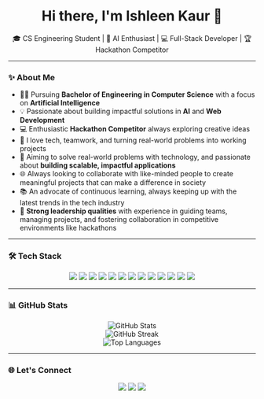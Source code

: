 <h1 align="center">Hi there, I'm Ishleen Kaur 👋</h1>


<p align="center">
  🎓 CS Engineering Student | 🧠 AI Enthusiast | 💻 Full-Stack Developer | 🏆 Hackathon Competitor  
</p>

---

### ✨ About Me

- 👩‍🎓 Pursuing **Bachelor of Engineering in Computer Science** with a focus on **Artificial Intelligence**  
- 💡 Passionate about building impactful solutions in **AI** and **Web Development**  
- 💻 Enthusiastic **Hackathon Competitor** always exploring creative ideas  
- 💬 I love tech, teamwork, and turning real-world problems into working projects  
- 🎯 Aiming to solve real-world problems with technology, and passionate about **building scalable, impactful applications**  
- 🌐 Always looking to collaborate with like-minded people to create meaningful projects that can make a difference in society  
- 📚 An advocate of continuous learning, always keeping up with the latest trends in the tech industry
- 💼 **Strong leadership qualities** with experience in guiding teams, managing projects, and fostering collaboration in competitive environments like hackathons

---

### 🛠️ Tech Stack

<p align="center">
  <img src="https://img.shields.io/badge/Python-3776AB?style=for-the-badge&logo=python&logoColor=white"/>
  <img src="https://img.shields.io/badge/C++-00599C?style=for-the-badge&logo=c%2B%2B&logoColor=white"/>
  <img src="https://img.shields.io/badge/JavaScript-F7DF1E?style=for-the-badge&logo=javascript&logoColor=black"/>
  <img src="https://img.shields.io/badge/HTML5-E34F26?style=for-the-badge&logo=html5&logoColor=white"/>
  <img src="https://img.shields.io/badge/CSS3-1572B6?style=for-the-badge&logo=css3&logoColor=white"/>
  <img src="https://img.shields.io/badge/Bootstrap-7952B3?style=for-the-badge&logo=bootstrap&logoColor=white"/>
  <img src="https://img.shields.io/badge/Flask-000000?style=for-the-badge&logo=flask&logoColor=white"/>
  <img src="https://img.shields.io/badge/Django-092E20?style=for-the-badge&logo=django&logoColor=white"/>
  <img src="https://img.shields.io/badge/Azure-0078D4?style=for-the-badge&logo=microsoftazure&logoColor=white"/>
  <img src="https://img.shields.io/badge/VS%20Code-007ACC?style=for-the-badge&logo=visual-studio-code&logoColor=white"/>
  <img src="https://img.shields.io/badge/Git-F05032?style=for-the-badge&logo=git&logoColor=white"/>
  <img src="https://img.shields.io/badge/Netlify-00C7B7?style=for-the-badge&logo=netlify&logoColor=white"/>
  <img src="https://img.shields.io/badge/GitHub-181717?style=for-the-badge&logo=github&logoColor=white"/>
</p>


---

### 📊 GitHub Stats

<p align="center">
  <img src="https://github-readme-stats.vercel.app/api?username=IshleenKaur&show_icons=true&theme=radical&hide=prs" alt="GitHub Stats" />
  <br/>
  <img src="https://github-readme-streak-stats.herokuapp.com/?user=IshleenKaur&theme=radical" alt="GitHub Streak"/>
  <br/>
  <img src="https://github-readme-stats.vercel.app/api/top-langs/?username=IshleenKaur&layout=compact&theme=radical" alt="Top Languages"/>
</p>

---

### 🌐 Let's Connect

<p align="center">
  <a href="https://www.linkedin.com/in/ishleen-kaur-92b452316?utm_source=share&utm_campaign=share_via&utm_content=profile&utm_medium=android_app" target="_blank"><img src="https://img.shields.io/badge/LinkedIn-%230077B5.svg?style=for-the-badge&logo=linkedin&logoColor=white" /></a>
  <a href="mailto:ishleenk722@gmail.com"><img src="https://img.shields.io/badge/Gmail-D14836?style=for-the-badge&logo=gmail&logoColor=white" /></a>
  <a href="https://drive.google.com/file/d/11OHOrFo5Uq33uA-GI96Qc55ZYNz0ZkuU/view?usp=drivesdk" target="_blank"><img src="https://img.shields.io/badge/Resume-FFB6C1?style=for-the-badge&logo=read-the-docs&logoColor=black" /></a>
</p>
